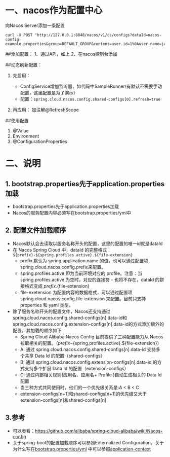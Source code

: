 # 一、nacos作为配置中心

向Nacos Server添加一条配置
```shell script
curl -X POST "http://127.0.0.1:8848/nacos/v1/cs/configs?dataId=nacos-config-example.properties&group=DEFAULT_GROUP&content=user.id=1%0Auser.name=james%0Auser.age=18"
```

##添加配置：
1、通过API，如上
2、在nacos控制台添加

##动态刷新配置：
1. 先启用：
    - ConfigService增加监听器，如代码中SampleRunner(有默认不需要手动配置，这里配置是为了演示)
    - 配置：`spring.cloud.nacos.config.shared-configs[0].refresh=true`

2. 再应用：
加注解@RefreshScope

##使用配置
1. @Value
2. Environment
3. @ConfigurationProperties

# 二、说明
## 1. bootstrap.properties先于application.properties加载
- bootstrap.properties先于application.properties加载
- Nacos的服务配置内容必须写在bootstrap.properties/yml中
## 2. 配置文件加载顺序
- Nacos默认会去读取以服务名称开头的配置，这里的配置的唯一id就是dataId
- 在 Nacos Spring Cloud 中，dataId 的完整格式：`${prefix}-${spring.profiles.active}.${file-extension}`
    - prefix 默认为 spring.application.name 的值，也可以通过配置项 spring.cloud.nacos.config.prefix来配置。
    - spring.profiles.active 即为当前环境对应的 profile。注意：当 spring.profiles.active 为空时，对应的连接符 - 也将不存在，dataId 的拼接格式变成 ${prefix}.${file-extension}
    - file-exetension 为配置内容的数据格式，可以通过配置项 spring.cloud.nacos.config.file-extension 来配置。目前只支持 properties 和 yaml 类型。
- 除了服务名称开头的配置文件，Nacos还支持通过spring.cloud.nacos.config.shared-configs[n].data-id和spring.cloud.nacos.config.extension-configs[n].data-id的方式添加额外的配置，其加载的顺序如下
    - Spring Cloud Alibaba Nacos Config 目前提供了三种配置能力从 Nacos 拉取相关的配置。（${prefix}-${spring.profiles.active}.${file-extension}）
    - A: 通过 spring.cloud.nacos.config.shared-configs[n].data-id 支持多个共享 Data Id 的配置（shared-configs）
    - B: 通过 spring.cloud.nacos.config.extension-configs[n].data-id 的方式支持多个扩展 Data Id 的配置（extension-configs）
    - C: 通过内部相关规则(应用名、应用名+ Profile )自动生成相关的 Data Id 配置
    - 当三种方式共同使用时，他们的一个优先级关系是:A < B < C
    - extension-configs[n+1]和shared-configs[n+1]的优先级又大于extension-configs[n]和shared-configs[n]
## 3.参考
- 可以参看：https://github.com/alibaba/spring-cloud-alibaba/wiki/Nacos-config 
- 关于spring-boot的配置加载顺序可以参照Externalized Configuration，关于为什么写在[bootstrap.properties/yml](https://docs.spring.io/spring-boot/docs/2.1.18.RELEASE/reference/html/boot-features-external-config.html) 中可以参照[application-context](https://cloud.spring.io/spring-cloud-static/Greenwich.SR1/single/spring-cloud.html#_the_bootstrap_application_context)
 
  